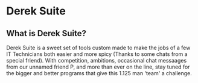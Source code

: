 # Derek Suite

## What is Derek Suite?
Derek Suite is a sweet set of tools custom made to make the jobs of a few IT Technicians both easier and more spicy \(Thanks to some chats from a special friend\). With competition, ambitions, occasional chat messaages from our unnamed friend P, and more than ever on the line, stay tuned for the bigger and better programs that give this 1.125 man 'team' a challenge.
